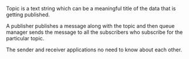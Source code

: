 Topic is a text string which can be a meaningful title of the data that is getting published. 

A publisher publishes a message along with the topic and then queue manager sends the message to all the subscribers who subscribe for the particular topic.

The sender and receiver applications no need to know about each other. 
